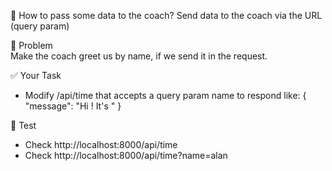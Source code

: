 💭 How to pass some data to the coach?
Send data to the coach via the URL (query param)

🎯 Problem  
Make the coach greet us by name, if we send it in the request.

✅ Your Task
- Modify /api/time that accepts a query param name to respond like:
{ "message": "Hi <name>! It's <time>" }

🧪 Test
- Check http://localhost:8000/api/time
- Check http://localhost:8000/api/time?name=alan